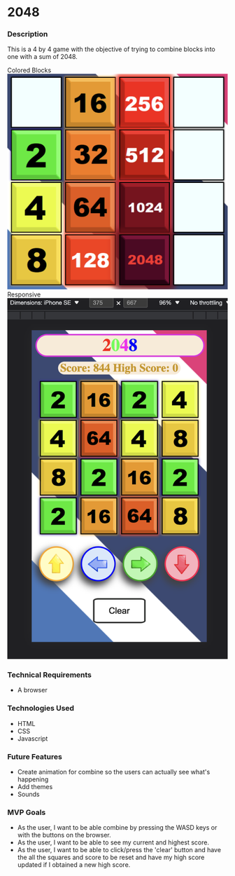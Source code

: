# 2048 

### Description
This is a 4 by 4 game with the objective of trying to combine blocks into one with a sum of 2048. 

Colored Blocks
![Colored blocks](./assets/blocks.png)
Responsive
![In small screen](./assets/small-screen-view.png)

### Technical Requirements
- A browser

### Technologies Used
- HTML
- CSS
- Javascript

### Future Features
- Create animation for combine so the users can actually see what's happening
- Add themes
- Sounds

### MVP Goals
- As the user, I want to be able combine by pressing the WASD keys or with the buttons on the browser.
- As the user, I want to be able to see my current and highest score.
- As the user, I want to be able to click/press the 'clear' button and have the all the squares and score to be reset and have my high score updated if I obtained a new high score.